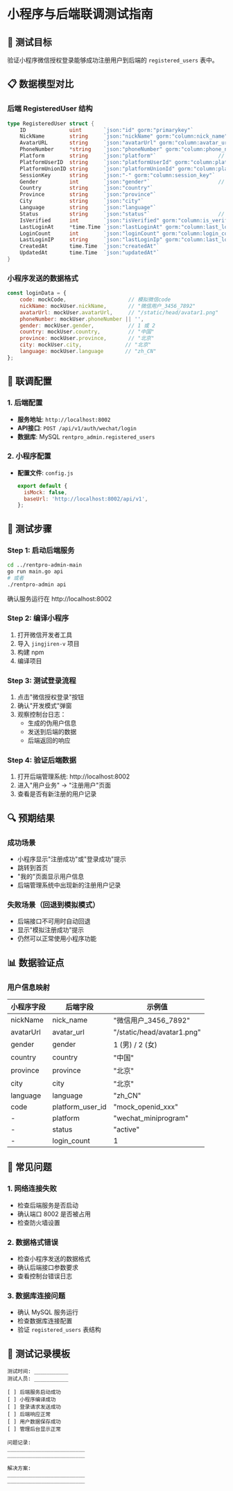 # 小程序与后端联调测试指南

## 🎯 测试目标
验证小程序微信授权登录能够成功注册用户到后端的 `registered_users` 表中。

## 📋 数据模型对比

### 后端 RegisteredUser 结构
```go
type RegisteredUser struct {
    ID              uint       `json:"id" gorm:"primarykey"`
    NickName        string     `json:"nickName" gorm:"column:nick_name"`
    AvatarURL       string     `json:"avatarUrl" gorm:"column:avatar_url"`
    PhoneNumber     *string    `json:"phoneNumber" gorm:"column:phone_number"`
    Platform        string     `json:"platform"`                    // "wechat_miniprogram"
    PlatformUserID  string     `json:"platformUserId" gorm:"column:platform_user_id"`
    PlatformUnionID string     `json:"platformUnionId" gorm:"column:platform_union_id"`
    SessionKey      string     `json:"-" gorm:"column:session_key"`
    Gender          int        `json:"gender"`                      // 1:男 2:女 0:未知
    Country         string     `json:"country"`
    Province        string     `json:"province"`
    City            string     `json:"city"`
    Language        string     `json:"language"`
    Status          string     `json:"status"`                      // "active"
    IsVerified      int        `json:"isVerified" gorm:"column:is_verified"`
    LastLoginAt     *time.Time `json:"lastLoginAt" gorm:"column:last_login_at"`
    LoginCount      int        `json:"loginCount" gorm:"column:login_count"`
    LastLoginIP     string     `json:"lastLoginIp" gorm:"column:last_login_ip"`
    CreatedAt       time.Time  `json:"createdAt"`
    UpdatedAt       time.Time  `json:"updatedAt"`
}
```

### 小程序发送的数据格式
```javascript
const loginData = {
    code: mockCode,                    // 模拟微信code
    nickName: mockUser.nickName,       // "微信用户_3456_7892"
    avatarUrl: mockUser.avatarUrl,     // "/static/head/avatar1.png"
    phoneNumber: mockUser.phoneNumber || '',
    gender: mockUser.gender,           // 1 或 2
    country: mockUser.country,         // "中国"
    province: mockUser.province,       // "北京"
    city: mockUser.city,              // "北京"
    language: mockUser.language       // "zh_CN"
};
```

## 🔧 联调配置

### 1. 后端配置
- **服务地址**: `http://localhost:8002`
- **API接口**: `POST /api/v1/auth/wechat/login`
- **数据库**: MySQL `rentpro_admin.registered_users`

### 2. 小程序配置
- **配置文件**: `config.js`
  ```javascript
  export default {
    isMock: false,
    baseUrl: 'http://localhost:8002/api/v1',
  };
  ```

## 🧪 测试步骤

### Step 1: 启动后端服务
```bash
cd ../rentpro-admin-main
go run main.go api
# 或者
./rentpro-admin api
```
确认服务运行在 http://localhost:8002

### Step 2: 编译小程序
1. 打开微信开发者工具
2. 导入 `jingjiren-v` 项目
3. 构建 npm
4. 编译项目

### Step 3: 测试登录流程
1. 点击"微信授权登录"按钮
2. 确认"开发模式"弹窗
3. 观察控制台日志：
   - 生成的伪用户信息
   - 发送到后端的数据
   - 后端返回的响应

### Step 4: 验证后端数据
1. 打开后端管理系统: http://localhost:8002
2. 进入"用户业务" → "注册用户"页面
3. 查看是否有新注册的用户记录

## 🔍 预期结果

### 成功场景
- 小程序显示"注册成功"或"登录成功"提示
- 跳转到首页
- "我的"页面显示用户信息
- 后端管理系统中出现新的注册用户记录

### 失败场景（回退到模拟模式）
- 后端接口不可用时自动回退
- 显示"模拟注册成功"提示
- 仍然可以正常使用小程序功能

## 📊 数据验证点

### 用户信息映射
| 小程序字段 | 后端字段 | 示例值 |
|------------|----------|--------|
| nickName | nick_name | "微信用户_3456_7892" |
| avatarUrl | avatar_url | "/static/head/avatar1.png" |
| gender | gender | 1 (男) / 2 (女) |
| country | country | "中国" |
| province | province | "北京" |
| city | city | "北京" |
| language | language | "zh_CN" |
| code | platform_user_id | "mock_openid_xxx" |
| - | platform | "wechat_miniprogram" |
| - | status | "active" |
| - | login_count | 1 |

## 🐛 常见问题

### 1. 网络连接失败
- 检查后端服务是否启动
- 确认端口 8002 是否被占用
- 检查防火墙设置

### 2. 数据格式错误
- 检查小程序发送的数据格式
- 确认后端接口参数要求
- 查看控制台错误日志

### 3. 数据库连接问题
- 确认 MySQL 服务运行
- 检查数据库连接配置
- 验证 `registered_users` 表结构

## 📝 测试记录模板

```
测试时间: ___________
测试人员: ___________

[ ] 后端服务启动成功
[ ] 小程序编译成功
[ ] 登录请求发送成功
[ ] 后端响应正常
[ ] 用户数据保存成功
[ ] 管理后台显示正常

问题记录:
_________________________
_________________________

解决方案:
_________________________
_________________________
```
